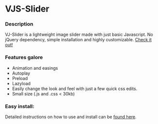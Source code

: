 # VJS-Slider

### Description
VJ-Slider is a lightweight image slider made with just basic Javascript. No jQuery dependency, simple installation and highly customizable. [Check it out!](https://vj-slider.herokuapp.com/)

### Features galore
- Animation and easings
- Autoplay
- Preload
- Lazyload
- Easily change the look and feel with just a few quick css edits.
- Small size (.js and .css < 30kb)

### Easy install:
Detailed instructions on how to use and install can be [found here](https://vj-slider.herokuapp.com/#/install).
